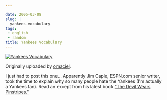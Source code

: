 ```yaml
---

date: 2005-03-08
slug: |
  yankees-vocabulary
tags:
 - english
 - random
title: Yankees Vocabulary
---
```


[![Yankees
Vocabulary](http://photos6.flickr.com/6134178_ac11464489.jpg)](http://www.flickr.com/photos/25563799@N00/6134178/)

Originally uploaded by
[omaciel](http://www.flickr.com/people/25563799@N00/).

I just had to post this one... Apparently Jim Caple, ESPN.com senior
writer, took the time to explain why so many people hate the Yankees
(I'm actually a Yankees fan). Read an except from his latest book [\"The
Devil Wears
Pinstripes.\"](http://sports.espn.go.com/espn/page2/story?page=caple/050307)
